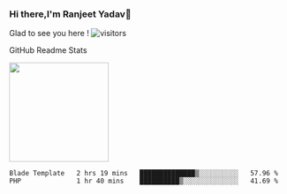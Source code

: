 ### Hi there,I'm Ranjeet Yadav👋

Glad to see you here ! ![visitors](https://visitor-badge.glitch.me/badge?page_id=${ranjeetproject}.${ranjeetproject.repo.id}) 

GitHub Readme Stats 

<img height="180em" src="https://github-readme-stats.vercel.app/api?username=ranjeetproject&show_icons=true&hide_border=true&&count_private=true&include_all_commits=true" />

<!--START_SECTION:waka-->
```text
Blade Template   2 hrs 19 mins   ██████████████▒░░░░░░░░░░   57.96 % 
PHP              1 hr 40 mins    ██████████▒░░░░░░░░░░░░░░   41.69 % 
```
<!--END_SECTION:waka-->
